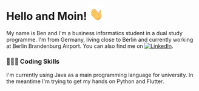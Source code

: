 # Hello and Moin! <img src="https://github.com/Neophutos/Neophutos/blob/560dbcc7703a56048d9e82102fef983053473f55/waving-hand-joypixels.gif" width="40px">

My name is Ben and I'm a business informatics student in a dual study programme. I'm from Germany, living close to Berlin and currently working at Berlin Brandenburg Airport.
You can also find me on [![LinkedIn][2.2]][2].

### 👨🏻‍💻 Coding Skills

I'm currently using Java as a main programming language for university. In the meantime I'm trying to get my hands on Python and Flutter.

<!-- Icons -->

[2.2]: https://raw.githubusercontent.com/MartinHeinz/MartinHeinz/master/linkedin-3-16.png (LinkedIn icon without padding)

<!-- Links to your social media accounts -->

[2]: https://www.linkedin.com/in/benkoeppe/
